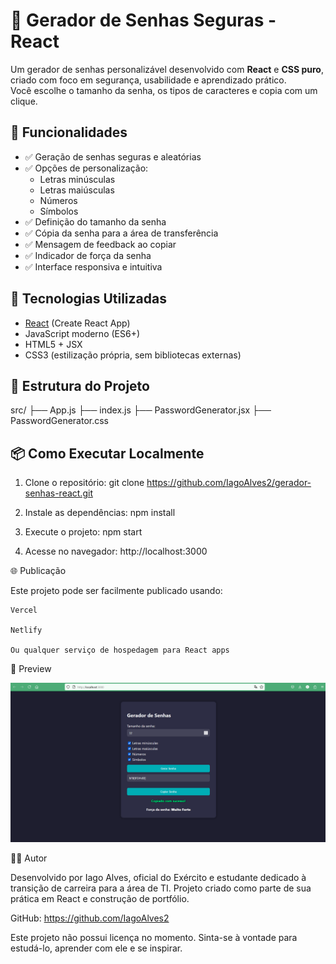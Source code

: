 # 🔐 Gerador de Senhas Seguras - React

Um gerador de senhas personalizável desenvolvido com **React** e **CSS puro**, criado com foco em segurança, usabilidade e aprendizado prático.  
Você escolhe o tamanho da senha, os tipos de caracteres e copia com um clique.

## 🚀 Funcionalidades

- ✅ Geração de senhas seguras e aleatórias
- ✅ Opções de personalização:
  - Letras minúsculas
  - Letras maiúsculas
  - Números
  - Símbolos
- ✅ Definição do tamanho da senha
- ✅ Cópia da senha para a área de transferência
- ✅ Mensagem de feedback ao copiar
- ✅ Indicador de força da senha
- ✅ Interface responsiva e intuitiva

## 🧠 Tecnologias Utilizadas

- [React](https://reactjs.org/) (Create React App)
- JavaScript moderno (ES6+)
- HTML5 + JSX
- CSS3 (estilização própria, sem bibliotecas externas)

## 📂 Estrutura do Projeto
src/
├── App.js
├── index.js
├── PasswordGenerator.jsx
├── PasswordGenerator.css

## 📦 Como Executar Localmente
1. Clone o repositório:
git clone https://github.com/IagoAlves2/gerador-senhas-react.git

2. Instale as dependências:
npm install

3. Execute o projeto:
npm start

4. Acesse no navegador:
http://localhost:3000

🌐 Publicação

Este projeto pode ser facilmente publicado usando:

    Vercel

    Netlify

    Ou qualquer serviço de hospedagem para React apps

📸 Preview

![Preview do Gerador de Senhas](./screenshot.png)

👨‍💻 Autor

Desenvolvido por Iago Alves, oficial do Exército e estudante dedicado à transição de carreira para a área de TI.
Projeto criado como parte de sua prática em React e construção de portfólio.

GitHub: https://github.com/IagoAlves2

Este projeto não possui licença no momento. Sinta-se à vontade para estudá-lo, aprender com ele e se inspirar.
